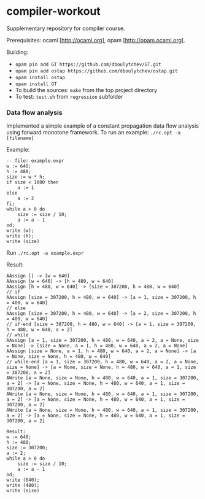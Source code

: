 # compiler-workout

Supplementary repository for compiler course.

Prerequisites: ocaml [http://ocaml.org], opam [http://opam.ocaml.org].

Building:

* `opam pin add GT https://github.com/dboulytchev/GT.git`
* `opam pin add ostap https://github.com/dboulytchev/ostap.git`
* `opam install ostap`
* `opam install GT`
* To build the sources: `make` from the top project directory
* To test: `test.sh` from `regression` subfolder

### Data flow analysis
Implemented a simple example of a constant propagation data flow analysis
using forward monotone framework.
To run an example: `./rc.opt -a [filename]`

Example:
```
-- file: example.expr
w := 640;
h := 480;
size := w * h;
if size < 1000 then
    a := 1
else
    a := 2
fi;
while a > 0 do
    size := size / 10;
    a := a - 1
od;
write (w);
write (h);
write (size)
```

Run `./rc.opt -a example.expr`

Result:
```
AAssign [] -> [w = 640]
AAssign [w = 640] -> [h = 480, w = 640]
AAssign [h = 480, w = 640] -> [size = 307200, h = 480, w = 640]
// if
AAssign [size = 307200, h = 480, w = 640] -> [a = 1, size = 307200, h = 480, w = 640]
// else
AAssign [size = 307200, h = 480, w = 640] -> [a = 2, size = 307200, h = 480, w = 640]
// if-end [size = 307200, h = 480, w = 640] -> [a = 1, size = 307200, h = 480, w = 640, a = 2]
// while
AAssign [a = 1, size = 307200, h = 480, w = 640, a = 2, a = None, size = None] -> [size = None, a = 1, h = 480, w = 640, a = 2, a = None]
AAssign [size = None, a = 1, h = 480, w = 640, a = 2, a = None] -> [a = None, size = None, h = 480, w = 640]
// while-end [a = 1, size = 307200, h = 480, w = 640, a = 2, a = None, size = None] -> [a = None, size = None, h = 480, w = 640, a = 1, size = 307200, a = 2]
AWrite [a = None, size = None, h = 480, w = 640, a = 1, size = 307200, a = 2] -> [a = None, size = None, h = 480, w = 640, a = 1, size = 307200, a = 2]
AWrite [a = None, size = None, h = 480, w = 640, a = 1, size = 307200, a = 2] -> [a = None, size = None, h = 480, w = 640, a = 1, size = 307200, a = 2]
AWrite [a = None, size = None, h = 480, w = 640, a = 1, size = 307200, a = 2] -> [a = None, size = None, h = 480, w = 640, a = 1, size = 307200, a = 2]

Result:
w := 640;
h := 480;
size := 307200;
a := 2;
while a > 0 do
    size := size / 10;
    a := a - 1
od;
write (640);
write (480);
write (size)
```